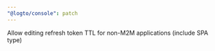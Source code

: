 ```yaml
---
"@logto/console": patch
---
```


Allow editing refresh token TTL for non-M2M applications (include SPA type)